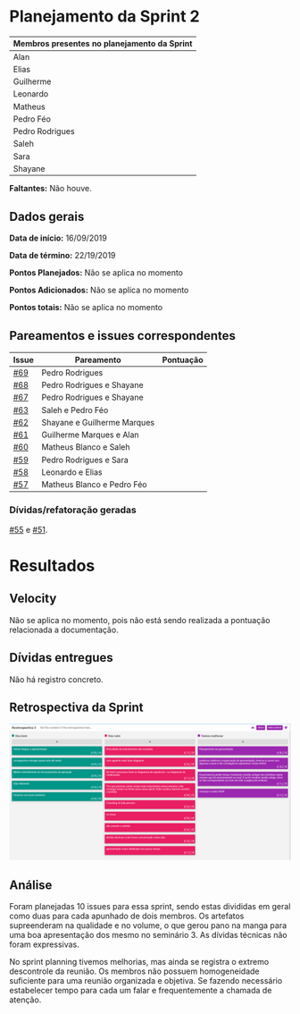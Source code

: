 # Planejamento da Sprint 2

| Membros presentes no planejamento da Sprint  |
|---------------------|
| Alan  |
| Elias |
| Guilherme |
| Leonardo  |
| Matheus |
| Pedro Féo |
| Pedro Rodrigues|
| Saleh  |
| Sara  |
| Shayane|

__Faltantes:__ Não houve.

## Dados gerais

**Data de início:** 16/09/2019

**Data de término:** 22/19/2019

**Pontos Planejados:** Não se aplica no momento

**Pontos Adicionados:** Não se aplica no momento

**Pontos totais:** Não se aplica no momento

## Pareamentos e issues correspondentes
| Issue | Pareamento | Pontuação |
|-------|------------|-----------|
| [#69](https://github.com/fga-desenho-2019-2/Wiki/issues/69) | Pedro Rodrigues  |  |
| [#68](https://github.com/fga-desenho-2019-2/Wiki/issues/68) | Pedro Rodrigues e Shayane |  |
| [#67](https://github.com/fga-desenho-2019-2/Wiki/issues/67) | Pedro Rodrigues e Shayane |  |
| [#63](https://github.com/fga-desenho-2019-2/Wiki/issues/63) | Saleh e Pedro Féo |  |
| [#62](https://github.com/fga-desenho-2019-2/Wiki/issues/62) | Shayane e Guilherme Marques  | |
| [#61](https://github.com/fga-desenho-2019-2/Wiki/issues/61) | Guilherme  Marques e Alan  |  |
| [#60](https://github.com/fga-desenho-2019-2/Wiki/issues/60) | Matheus Blanco e Saleh | |
| [#59](https://github.com/fga-desenho-2019-2/Wiki/issues/59) | Pedro Rodrigues e Sara | |
| [#58](https://github.com/fga-desenho-2019-2/Wiki/issues/58) | Leonardo e Elias  | |
| [#57](https://github.com/fga-desenho-2019-2/Wiki/issues/57) | Matheus Blanco e Pedro Féo  | |

### Dívidas/refatoração geradas
[#55](https://github.com/fga-desenho-2019-2/Wiki/issues/55) e [#51](https://github.com/fga-desenho-2019-2/Wiki/issues/51).

# Resultados

## Velocity

Não se aplica no momento, pois não está sendo realizada a pontuação relacionada a documentação.

## Dívidas entregues

Não há registro concreto.

## Retrospectiva da Sprint

![../gerencia/img/retrospectiva1.png](../gerencia/img/retrospectiva2.png)

## Análise

Foram planejadas 10 issues para essa sprint, sendo estas divididas em geral como duas para cada apunhado de dois membros. Os artefatos supreenderam na qualidade e no volume, o que gerou pano na manga para uma boa apresentação dos mesmo no seminário 3. As dívidas técnicas não foram expressivas.

No sprint planning tivemos melhorias, mas ainda se registra o extremo descontrole da reunião. Os membros não possuem homogeneidade suficiente para uma reunião organizada e objetiva. Se fazendo necessário estabelecer tempo para cada um falar e frequentemente a chamada de atenção.
